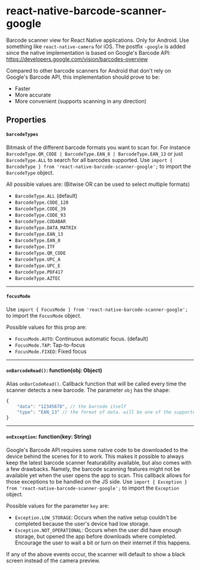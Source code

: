 # react-native-barcode-scanner-google


Barcode scanner view for React Native applications. Only for Android. Use something like `react-native-camera` for iOS.
The postfix `-google` is added since the native implementation is based on Google's Barcode API:
https://developers.google.com/vision/barcodes-overview

Compared to other barcode scanners for Android that don't rely on Google's Barcode API, this implementation should prove to be:

  - Faster
  - More accurate
  - More convenient (supports scanning in any direction)


## Properties

#### `barcodeTypes`

Bitmask of the different barcode formats you want to scan for.
For instance `BarcodeType.QR_CODE | BarcodeType.EAN_8 | BarcodeType.EAN_13` or just `BarcodeType.ALL` to search for all barcodes supported. Use `import { BarcodeType } from 'react-native-barcode-scanner-google';` to import the `BarcodeType` object.

All possible values are: (Bitwise OR can be used to select multiple formats)
- `BarcodeType.ALL` (default)
- `BarcodeType.CODE_128`
- `BarcodeType.CODE_39`
- `BarcodeType.CODE_93`
- `BarcodeType.CODABAR`
- `BarcodeType.DATA_MATRIX`
- `BarcodeType.EAN_13`
- `BarcodeType.EAN_8`
- `BarcodeType.ITF`
- `BarcodeType.QR_CODE`
- `BarcodeType.UPC_A`
- `BarcodeType.UPC_E`
- `BarcodeType.PDF417`
- `BarcodeType.AZTEC`

___

#### `focusMode`

Use `import { FocusMode } from 'react-native-barcode-scanner-google';` to import the `FocusMode` object.

Possible values for this prop are:
- `FocusMode.AUTO`: Continuous automatic focus. (default)
- `FocusMode.TAP`: Tap-to-focus
- `FocusMode.FIXED`: Fixed focus

___

#### `onBarcodeRead()`: function(obj: Object)

Alias `onBarCodeRead()`. Callback function that will be called every time the scanner detects a new barcode.
The parameter `obj` has the shape:

```js
{
    "data": "12345678", // the barcode itself
    "type": "EAN_13" // the format of data. will be one of the supported formats, or "UNKNOWN_FORMAT"
}
```

___

#### `onException`: function(key: String)

Google's Barcode API requires some native code to be downloaded to the device behind the scenes for it to work. This makes it possible to always keep the latest barcode scanner featurability available, but also comes with a few drawbacks. Namely, the barcode scanning features might not be available yet when the user opens the app to scan. This callback allows for those exceptions to be handled on the JS side.
Use `import { Exception } from 'react-native-barcode-scanner-google';` to import the `Exception` object.

Possible values for the parameter `key` are:

- `Exception.LOW_STORAGE`: Occurs when the native setup couldn't be completed because the user's device had low storage.
- `Exception.NOT_OPERATIONAL`: Occurs when the user did have enough storage, but opened the app before downloads where completed. Encourage the user to wait a bit or turn on their internet if this happens.

If any of the above events occur, the scanner will default to show a black screen instead of the camera preview.
